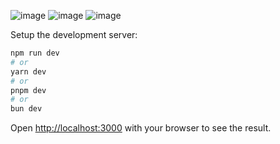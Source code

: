 ![image](https://github.com/PrathameshSonje/Better-You/assets/111238447/7a1d9756-6332-496a-a2c6-494c89169932)
![image](https://github.com/PrathameshSonje/Better-You/assets/111238447/15820302-5d02-40eb-83d3-5d56bd8b09bd)
![image](https://github.com/PrathameshSonje/Better-You/assets/111238447/fe55da27-b854-4a9d-86d0-6505a79628e4)



Setup the development server:

```bash
npm run dev
# or
yarn dev
# or
pnpm dev
# or
bun dev
```

Open [http://localhost:3000](http://localhost:3000) with your browser to see the result.
